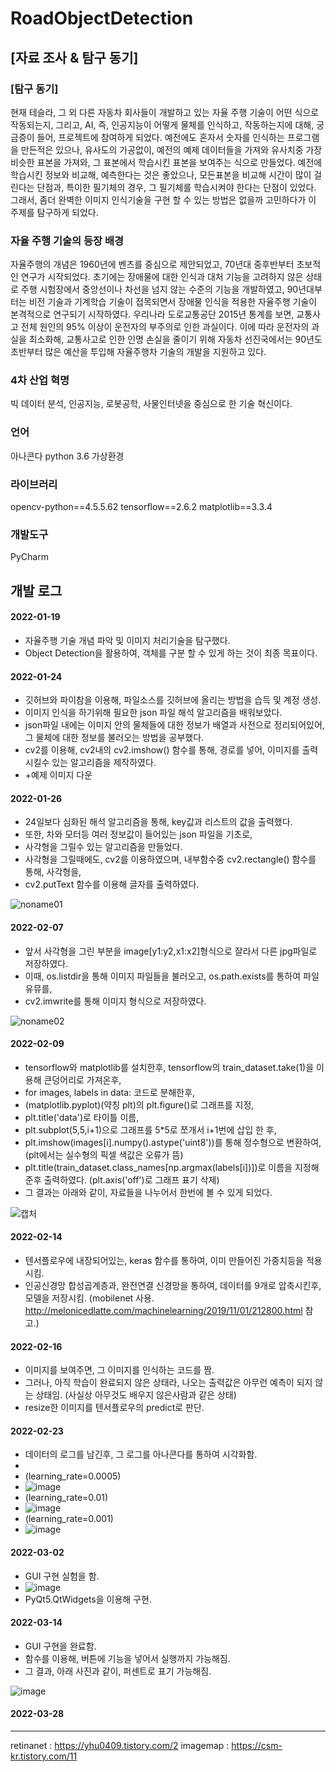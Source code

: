 # RoadObjectDetection


## [자료 조사 & 탐구 동기]


### [탐구 동기]

현재 테슬라, 그 외 다른 자동차 회사들이 개발하고 있는 자율 주행 기술이 어떤 식으로 작동되는지, 그리고,
AI, 즉, 인공지능이 어떻게 물체를 인식하고, 작동하는지에 대해, 궁금증이 들어, 프로젝트에 참여하게 되었다.
예전에도 혼자서 숫자를 인식하는 프로그램을 만든적은 있으나, 
유사도의 가공없이, 예전의 예제 데이터들을 가져와 유사치중 가장 비슷한 표본을 가져와, 그 표본에서 학습시킨 표본을 보여주는 식으로 만들었다.
예전에 학습시킨 정보와 비교해, 예측한다는 것은 좋았으나, 모든표본을 비교해 시간이 많이 걸린다는 단점과, 특이한 필기체의 경우, 
그 필기체를 학습시켜야 한다는 단점이 있었다.
그래서, 좀더 완벽한 이미지 인식기술을 구현 할 수 있는 방법은 없을까 고민하다가 이 주제를 탐구하게 되었다.


###  자율 주행 기술의 등장 배경


자율주행의 개념은 1960년에 벤츠를 중심으로 제안되었고,
70년대 중후반부터 초보적인 연구가 시작되었다.
초기에는 장애물에 대한 인식과 대처 기능을
고려하지 않은 상태로 주행 시험장에서 중앙선이나
차선을 넘지 않는 수준의 기능을 개발하였고,
90년대부터는 비전 기술과 기계학습 기술이
접목되면서 장애물 인식을 적용한 자율주행 기술이
본격적으로 연구되기 시작하였다.
우리나라 도로교통공단 2015년 통계를 보면, 교통사고 전체 원인의 95%
이상이 운전자의 부주의로 인한 과실이다. 이에
따라 운전자의 과실을 최소화해, 교통사고로 인한
인명 손실을 줄이기 위해 자동차 선진국에서는
90년도 초반부터 많은 예산을 투입해 자율주행차 기술의 개발을 지원하고 있다. 

### 4차 산업 혁명

빅 데이터 분석, 인공지능, 로봇공학, 사물인터넷을 중심으로 한 기술 혁신이다.

### 언어
아나콘다 python 3.6 가상환경

### 라이브러리

opencv-python==4.5.5.62
tensorflow==2.6.2
matplotlib==3.3.4

###  개발도구

PyCharm

## 개발 로그

#### 2022-01-19

* 자율주행 기술 개념 파악 및 이미지 처리기술을 탐구했다.
* Object Detection을 활용하여, 객체를 구분 할 수 있게 하는 것이 최종 목표이다.

#### 2022-01-24

* 깃허브와 파이참을 이용해, 파일소스를 깃허브에 올리는 방법을 습득 및 계정 생성.
* 이미지 인식을 하기위해 필요한 json 파일 해석 알고리즘을 배워보았다.
* json파일 내에는 이미지 안의 물체들에 대한 정보가 배열과 사전으로 정리되어있어, 그 물체에 대한 정보를 불러오는 방법을 공부했다.
* cv2를 이용해, cv2내의 cv2.imshow() 함수를 통해, 경로를 넣어, 이미지를 출력시킬수 있는 알고리즘을 제작하였다.
* +예제 이미지 다운

#### 2022-01-26

* 24일보다 심화된 해석 알고리즘을 통해, key값과 리스트의 값을 출력했다.
* 또한, 차와 모터등 여러 정보값이 들어있는 json 파일을 기초로,
* 사각형을 그릴수 있는 알고리즘을 만들었다.
* 사각형을 그릴때에도, cv2를 이용하였으며, 내부함수중 cv2.rectangle() 함수를 통해, 사각형을, 
* cv2.putText 함수를 이용해 글자를 출력하였다.


   
   
![noname01](https://user-images.githubusercontent.com/98321404/153199877-33cbebf2-a660-479d-b922-dab9c8070ba1.jpg)

#### 2022-02-07

* 앞서 사각형을 그린 부분을 image[y1:y2,x1:x2]형식으로 잘라서 다른 jpg파일로 저장하였다.
* 이때, os.listdir을 통해 이미지 파일들을 불러오고, os.path.exists를 통하여 파일 유뮤를,
* cv2.imwrite를 통해 이미지 형식으로 저장하였다.   

   
![noname02](https://user-images.githubusercontent.com/98321404/153199888-9ec72d85-75f2-49a6-aee1-6b5fefc75b4e.jpg)


#### 2022-02-09

* tensorflow와 matplotlib를 설치한후, tensorflow의 train_dataset.take(1)을 이용해 큰덩어리로 가져온후,
* for images, labels in data: 코드로 분해한후, 
* (matplotlib.pyplot)(약칭 plt)의 plt.figure()로 그래프를 지정,
* plt.title('data')로 타이틀 이름,
* plt.subplot(5,5,i+1)으로 그래프를 5*5로 쪼개서 i+1번에 삽입 한 후,
* plt.imshow(images[i].numpy().astype('uint8'))를 통해 정수형으로 변환하여,(plt에서는 실수형의 픽셀 색값은 오류가 뜸)
* plt.title(train_dataset.class_names[np.argmax(labels[i])])로 이름을 지정해준후 출력하였다. (plt.axis('off')로 그래프 표기 삭제)   
* 그 결과는 아래와 같이, 자료들을 나누어서 한번에 볼 수 있게 되었다.
   
![캡처](https://user-images.githubusercontent.com/98321404/153203840-dc463da3-f1e1-40a1-b680-77efc5b8ccd8.PNG)


#### 2022-02-14

* 텐서플로우에 내장되어있는, keras 함수를 통하여, 이미 만들어진 가중치등을 적용시킴.
* 인공신경망 합성곱계층과, 완전연결 신경망을 통하여, 데이터를 9개로 압축시킨후, 모델을 저장시킴. (mobilenet 사용. http://melonicedlatte.com/machinelearning/2019/11/01/212800.html 참고.)

#### 2022-02-16
* 이미지를 보여주면, 그 이미지를 인식하는 코드를 짬.
* 그러나, 아직 학습이 완료되지 않은 상태라, 나오는 출력값은 아무런 예측이 되지 않는 상태임. (사실상 아무것도 배우지 않은사람과 같은 상태)
* resize한 이미지를 텐서플로우의 predict로 판단.

#### 2022-02-23
* 데이터의 로그를 남긴후, 그 로그를 아나콘다를 통하여 시각화함.
* 
* (learning_rate=0.0005)
* ![image](https://user-images.githubusercontent.com/98321404/155313664-fde2757f-2a29-48f6-a909-277d70f8cb09.png)
* (learning_rate=0.01)
* ![image](https://user-images.githubusercontent.com/98321404/155314587-c57c4e10-1016-4b9a-a918-5c1689ffc085.png)
* (learning_rate=0.001)
* ![image](https://user-images.githubusercontent.com/98321404/155315298-68104907-8b37-4900-b630-639b234e42d8.png)

#### 2022-03-02
* GUI 구현 실험을 함.
* ![image](https://user-images.githubusercontent.com/98321404/159701745-c41db2f3-184c-457f-9436-d4a51970ced9.png)
* PyQt5.QtWidgets을 이용해 구현.


#### 2022-03-14
* GUI 구현을 완료함.
* 함수를 이용해, 버튼에 기능을 넣어서 실행까지 가능해짐.
* 그 결과, 아래 사진과 같이, 퍼센트로 표기 가능해짐.


![image](https://user-images.githubusercontent.com/98321404/160390475-e2cc07c4-8105-4959-ab50-466aaa8c38d8.png)


#### 2022-03-28

-------------------------------
retinanet : https://yhu0409.tistory.com/2
imagemap : https://csm-kr.tistory.com/11
















